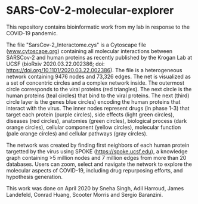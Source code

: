 # SARS-CoV-2-molecular-explorer
This repository contains bioinformatic work from my lab in response to the COVID-19 pandemic. 

The file "SarsCov-2_Interactome.cys" is a Cytoscape file (www.cytoscape.org) containing all molecular interactions between SARSCov-2 and human proteins as recently published by the Krogan Lab at UCSF (bioRxiv 2020.03.22.002386; doi: https://doi.org/10.1101/2020.03.22.002386). The file is a heterogeneous network containing 9476 nodes and 73,326 edges. The net is visualized as a set of concentric circles and a complex network inside. The outermost circle corresponds to the viral proteins (red triangles). The next circle is the human proteins (teal circles) that bind to the viral proteins. The next (third) circle layer is the genes blue circles) encoding the human proteins that interact with the virus. The inner nodes represent drugs (in phase 1-3) that target each protein (purple circles), side effects (light green circles), diseases (red circles), anatomies (green circles), biological process (dark orange circles), cellular component (yellow circles), molecular function (pale orange circles) and cellular pathways (gray circles). 

The network was created by finding first neighbors of each human protein targetted by the virus using SPOKE (https://spoke.ucsf.edu), a knowledge graph containing >5 million nodes and 7 million edges from more than 20 databases. 
Users can zoom, select and navigate the network to explore the molecular aspects of COVID-19, including drug repurposing efforts, and hypothesis generation. 

This work was done on April 2020 by Sneha Singh, Adil Harroud, James Landefeld, Conrad Huang, Scooter Morris and Sergio Baranzini. 
